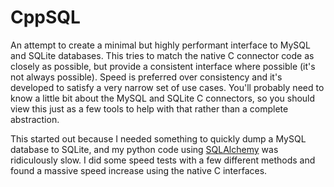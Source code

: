 # CppSQL

An attempt to create a minimal but highly performant interface to MySQL and SQLite databases. This
tries to match the native C connector code as closely as possible, but provide a consistent interface
where possible (it's not always possible). Speed is preferred over consistency and it's developed
to satisfy a very narrow set of use cases. You'll probably need to know a little bit about the MySQL
and SQLite C connectors, so you should view this just as a few tools to help with that rather than a
complete abstraction.

This started out because I needed something to quickly dump a MySQL database to SQLite, and my python
code using [SQLAlchemy](https://www.sqlalchemy.org) was ridiculously slow. I did some speed tests
with a few different methods and found a massive speed increase using the native C interfaces.
